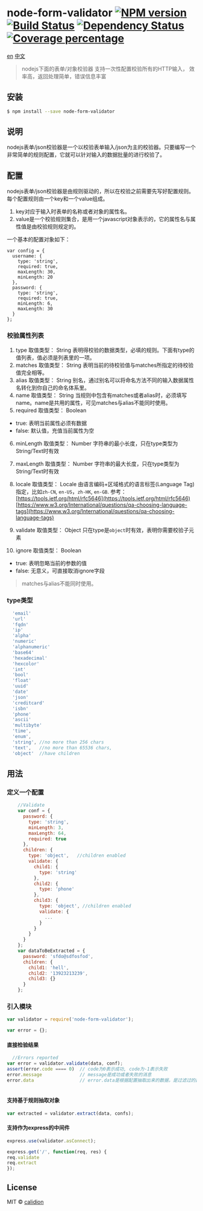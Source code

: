 # node-form-validator [![NPM version][npm-image]][npm-url] [![Build Status][travis-image]][travis-url] [![Dependency Status][daviddm-image]][daviddm-url] [![Coverage percentage][coveralls-image]][coveralls-url]

[en](./README.en.md)
[中文](./README.md)

> nodejs下面的表单/对象校验器
> 支持一次性配置校验所有的HTTP输入，
> 效率高，返回处理简单，错误信息丰富

## 安装

```sh
$ npm install --save node-form-validator
```

## 说明

nodejs表单/json校验器是一个以校验表单输入/json为主的校验器。只要编写一个非常简单的规则配置，它就可以针对输入的数据批量的进行校验了。

## 配置

nodejs表单/json校验器是由规则驱动的，所以在校验之前需要先写好配置规则。每个配置规则由一个key和一个value组成。

1. key对应于输入时表单的名称或者对象的属性名。
2. value是一个校验规则集合，是用一个javascript对象表示的，它的属性名与属性值是由校验规则规定的。

一个基本的配置对象如下：

```
var config = {
  username: {
    type: 'string',
    required: true,
    maxLength: 30,
    minLength: 20
  },
  password: {
    type: 'string',
    required: true,
    minLength: 6,
    maxLength: 30
  }
};
```


### 校验属性列表

1. type 
  取值类型： String
  表明得校验的数据类型，必填的规则。下面有type的值列表，值必须是列表里的一项。
2. matches
  取值类型： String
  表明当前的待校验值与matches所指定的待校验值完全相等。
3. alias
  取值类型： String
  别名，通过别名可以将命名方法不同的输入数据属性名转化到你自己的命名体系里。
4. name
  取值类型： String
  当规则中包含有matches或者alias时，必须填写name。name是共用的属性，可见matches与alias不能同时使用。
5. required
  取值类型： Boolean
  * true: 表明当前属性必须有数据
  * false: 默认值，充值当前属性为空
6. minLength
  取值类型： Number
  字符串的最小长度，只在type类型为String/Text时有效
7. maxLength
  取值类型： Number
  字符串的最大长度，只在type类型为String/Text时有效
8. locale
  取值类型： Locale
  由语言编码+区域格式的语言标签(Language Tag)指定，比如<code>zh-CN</code>, <code>en-US</code>，<code>zh-HK</code>,
  <code>en-GB</code>. 
  参考：
    [https://tools.ietf.org/html/rfc5646](https://tools.ietf.org/html/rfc5646)
    [https://www.w3.org/International/questions/qa-choosing-language-tags](https://www.w3.org/International/questions/qa-choosing-language-tags)
    
9. validate
  取值类型： Object
  只在type是<code>object</code>时有效，表明你需要校验子元素

10. ignore
  取值类型： Boolean
  * true: 表明忽略当前的参数的值
  * false: 无意义，可直接取消ignore字段  
  
> matches与alias不能同时使用。


### type类型

```js
  'email'
  'url'
  'fqdn'
  'ip'
  'alpha'
  'numeric'
  'alphanumeric'
  'base64'
  'hexadecimal'
  'hexcolor'
  'int'
  'bool'
  'float'
  'uuid'
  'date'
  'json'
  'creditcard'
  'isbn'
  'phone'
  'ascii'
  'multibyte'
  'time',
  'enum',
  'string', //no more than 256 chars
  'text',   //no more than 65536 chars,
  'object'  //have children
```

## 用法

### 定义一个配置

```js
    //Validate
    var conf = {
      password: {
        type: 'string',
        minLength: 3,
        maxLength: 64,
        required: true
      },
      children: {
        type: 'object',   //children enabled
        validate: {
          child1: {
            type: 'string'
          },
          child2: {
            type: 'phone'
          },
          child3: {
            type: 'object', //children enabled
            validate: {
              ...
            }
          }
        }
      }
    };
    var dataToBeExtracted = {
      password: 'sfdo@sdfosfod',
      children: {
        child1: 'hell',
        child2: '13923213239',
        child3: {}
      }
    };
```

### 引入模块

```js
var validator = require('node-form-validator');

var error = {};
```


####  直接检验结果

```js
  //Errors reported
var error = validator.validate(data, conf);
assert(error.code ==== 0)  // code为0表示成功, code为-1表示失败
error.message              // message是成功或者失败的消息
error.data                 // error.data是根据配置抽取出来的数据，是过滤过的数据
  
```

#### 支持基于规则抽取对象

```js
var extracted = validator.extract(data, confs);
```

#### 支持作为express的中间件

```js
express.use(validator.asConnect);

express.get('/', function(req, res) {
req.validate
req.extract
});

```


## License

MIT © [calidion](blog.3gcnbeta.com)


[npm-image]: https://badge.fury.io/js/node-form-validator.svg
[npm-url]: https://npmjs.org/package/node-form-validator
[travis-image]: https://travis-ci.org/calidion/node-form-validator.svg?branch=master
[travis-url]: https://travis-ci.org/calidion/node-form-validator
[daviddm-image]: https://david-dm.org/calidion/node-form-validator.svg?theme=shields.io
[daviddm-url]: https://david-dm.org/calidion/node-form-validator
[coveralls-image]: https://coveralls.io/repos/calidion/node-form-validator/badge.svg
[coveralls-url]: https://coveralls.io/r/calidion/node-form-validator
